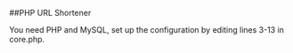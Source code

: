 ##PHP URL Shortener

You need PHP and MySQL, set up the configuration by editing lines 3-13 in core.php. 
